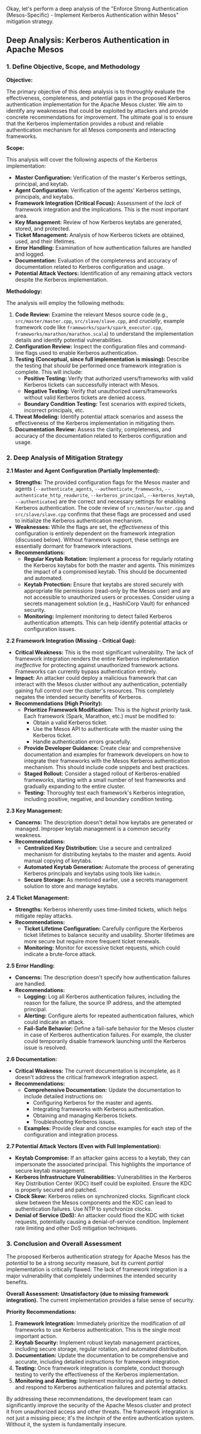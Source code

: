 Okay, let's perform a deep analysis of the "Enforce Strong Authentication (Mesos-Specific) - Implement Kerberos Authentication within Mesos" mitigation strategy.

## Deep Analysis: Kerberos Authentication in Apache Mesos

### 1. Define Objective, Scope, and Methodology

**Objective:**

The primary objective of this deep analysis is to thoroughly evaluate the effectiveness, completeness, and potential gaps in the proposed Kerberos authentication implementation for the Apache Mesos cluster.  We aim to identify any weaknesses that could be exploited by attackers and provide concrete recommendations for improvement.  The ultimate goal is to ensure that the Kerberos implementation provides a robust and reliable authentication mechanism for all Mesos components and interacting frameworks.

**Scope:**

This analysis will cover the following aspects of the Kerberos implementation:

*   **Master Configuration:**  Verification of the master's Kerberos settings, principal, and keytab.
*   **Agent Configuration:**  Verification of the agents' Kerberos settings, principals, and keytabs.
*   **Framework Integration (Critical Focus):**  Assessment of the *lack* of framework integration and the implications.  This is the most important area.
*   **Key Management:**  Review of how Kerberos keytabs are generated, stored, and protected.
*   **Ticket Management:**  Analysis of how Kerberos tickets are obtained, used, and their lifetimes.
*   **Error Handling:**  Examination of how authentication failures are handled and logged.
*   **Documentation:**  Evaluation of the completeness and accuracy of documentation related to Kerberos configuration and usage.
*   **Potential Attack Vectors:** Identification of any remaining attack vectors despite the Kerberos implementation.

**Methodology:**

The analysis will employ the following methods:

1.  **Code Review:**  Examine the relevant Mesos source code (e.g., `src/master/master.cpp`, `src/slave/slave.cpp`, and *crucially*, example framework code like `frameworks/spark/spark_executor.cpp`, `frameworks/marathon/marathon.scala`) to understand the implementation details and identify potential vulnerabilities.
2.  **Configuration Review:**  Inspect the configuration files and command-line flags used to enable Kerberos authentication.
3.  **Testing (Conceptual, since full implementation is missing):**  Describe the testing that *should* be performed once framework integration is complete. This will include:
    *   **Positive Testing:**  Verify that authorized users/frameworks with valid Kerberos tickets can successfully interact with Mesos.
    *   **Negative Testing:**  Verify that unauthorized users/frameworks without valid Kerberos tickets are denied access.
    *   **Boundary Condition Testing:**  Test scenarios with expired tickets, incorrect principals, etc.
4.  **Threat Modeling:**  Identify potential attack scenarios and assess the effectiveness of the Kerberos implementation in mitigating them.
5.  **Documentation Review:**  Assess the clarity, completeness, and accuracy of the documentation related to Kerberos configuration and usage.

### 2. Deep Analysis of Mitigation Strategy

**2.1 Master and Agent Configuration (Partially Implemented):**

*   **Strengths:** The provided configuration flags for the Mesos master and agents (`--authenticate_agents`, `--authenticate_frameworks`, `--authenticate_http_readwrite`, `--kerberos_principal`, `--kerberos_keytab`, `--authenticatee`) are the correct and necessary settings for enabling Kerberos authentication.  The code review of `src/master/master.cpp` and `src/slave/slave.cpp` confirms that these flags are processed and used to initialize the Kerberos authentication mechanism.
*   **Weaknesses:** While the flags are set, the *effectiveness* of this configuration is entirely dependent on the framework integration (discussed below).  Without framework support, these settings are essentially dormant for framework interactions.
*   **Recommendations:**
    *   **Regular Keytab Rotation:** Implement a process for regularly rotating the Kerberos keytabs for both the master and agents.  This minimizes the impact of a compromised keytab.  This should be documented and automated.
    *   **Keytab Protection:** Ensure that keytabs are stored securely with appropriate file permissions (read-only by the Mesos user) and are not accessible to unauthorized users or processes.  Consider using a secrets management solution (e.g., HashiCorp Vault) for enhanced security.
    *   **Monitoring:** Implement monitoring to detect failed Kerberos authentication attempts.  This can help identify potential attacks or configuration issues.

**2.2 Framework Integration (Missing - Critical Gap):**

*   **Critical Weakness:** This is the most significant vulnerability.  The lack of framework integration renders the entire Kerberos implementation *ineffective* for protecting against unauthorized framework actions.  Frameworks can currently bypass authentication entirely.
*   **Impact:**  An attacker could deploy a malicious framework that can interact with the Mesos cluster without any authentication, potentially gaining full control over the cluster's resources.  This completely negates the intended security benefits of Kerberos.
*   **Recommendations (High Priority):**
    *   **Prioritize Framework Modification:**  This is the *highest priority* task.  Each framework (Spark, Marathon, etc.) *must* be modified to:
        *   Obtain a valid Kerberos ticket.
        *   Use the Mesos API to authenticate with the master using the Kerberos ticket.
        *   Handle authentication errors gracefully.
    *   **Provide Developer Guidance:** Create clear and comprehensive documentation and examples for framework developers on how to integrate their frameworks with the Mesos Kerberos authentication mechanism.  This should include code snippets and best practices.
    *   **Staged Rollout:** Consider a staged rollout of Kerberos-enabled frameworks, starting with a small number of test frameworks and gradually expanding to the entire cluster.
    *   **Testing:** Thoroughly test each framework's Kerberos integration, including positive, negative, and boundary condition testing.

**2.3 Key Management:**

*   **Concerns:** The description doesn't detail how keytabs are generated or managed.  Improper keytab management is a common security weakness.
*   **Recommendations:**
    *   **Centralized Key Distribution:** Use a secure and centralized mechanism for distributing keytabs to the master and agents.  Avoid manual copying of keytabs.
    *   **Automated Keytab Generation:** Automate the process of generating Kerberos principals and keytabs using tools like `kadmin`.
    *   **Secure Storage:** As mentioned earlier, use a secrets management solution to store and manage keytabs.

**2.4 Ticket Management:**

*   **Strengths:** Kerberos inherently uses time-limited tickets, which helps mitigate replay attacks.
*   **Recommendations:**
    *   **Ticket Lifetime Configuration:** Carefully configure the Kerberos ticket lifetimes to balance security and usability.  Shorter lifetimes are more secure but require more frequent ticket renewals.
    *   **Monitoring:** Monitor for excessive ticket requests, which could indicate a brute-force attack.

**2.5 Error Handling:**

*   **Concerns:** The description doesn't specify how authentication failures are handled.
*   **Recommendations:**
    *   **Logging:** Log all Kerberos authentication failures, including the reason for the failure, the source IP address, and the attempted principal.
    *   **Alerting:** Configure alerts for repeated authentication failures, which could indicate an attack.
    *   **Fail-Safe Behavior:** Define a fail-safe behavior for the Mesos cluster in case of Kerberos authentication failures.  For example, the cluster could temporarily disable framework launching until the Kerberos issue is resolved.

**2.6 Documentation:**

*   **Critical Weakness:** The current documentation is incomplete, as it doesn't address the critical framework integration aspect.
*   **Recommendations:**
    *   **Comprehensive Documentation:** Update the documentation to include detailed instructions on:
        *   Configuring Kerberos for the master and agents.
        *   Integrating frameworks with Kerberos authentication.
        *   Obtaining and managing Kerberos tickets.
        *   Troubleshooting Kerberos issues.
    *   **Examples:** Provide clear and concise examples for each step of the configuration and integration process.

**2.7 Potential Attack Vectors (Even with Full Implementation):**

*   **Keytab Compromise:** If an attacker gains access to a keytab, they can impersonate the associated principal.  This highlights the importance of secure keytab management.
*   **Kerberos Infrastructure Vulnerabilities:** Vulnerabilities in the Kerberos Key Distribution Center (KDC) itself could be exploited.  Ensure the KDC is properly secured and patched.
*   **Clock Skew:** Kerberos relies on synchronized clocks.  Significant clock skew between the Mesos components and the KDC can lead to authentication failures.  Use NTP to synchronize clocks.
*   **Denial of Service (DoS):** An attacker could flood the KDC with ticket requests, potentially causing a denial-of-service condition.  Implement rate limiting and other DoS mitigation techniques.

### 3. Conclusion and Overall Assessment

The proposed Kerberos authentication strategy for Apache Mesos has the *potential* to be a strong security measure, but its current *partial* implementation is critically flawed.  The lack of framework integration is a major vulnerability that completely undermines the intended security benefits.

**Overall Assessment:**  **Unsatisfactory (due to missing framework integration).**  The current implementation provides a false sense of security.

**Priority Recommendations:**

1.  **Framework Integration:** Immediately prioritize the modification of *all* frameworks to use Kerberos authentication. This is the single most important action.
2.  **Keytab Security:** Implement robust keytab management practices, including secure storage, regular rotation, and automated distribution.
3.  **Documentation:** Update the documentation to be comprehensive and accurate, including detailed instructions for framework integration.
4.  **Testing:** Once framework integration is complete, conduct thorough testing to verify the effectiveness of the Kerberos implementation.
5.  **Monitoring and Alerting:** Implement monitoring and alerting to detect and respond to Kerberos authentication failures and potential attacks.

By addressing these recommendations, the development team can significantly improve the security of the Apache Mesos cluster and protect it from unauthorized access and other threats. The framework integration is not just a missing piece; it's the *linchpin* of the entire authentication system. Without it, the system is fundamentally insecure.